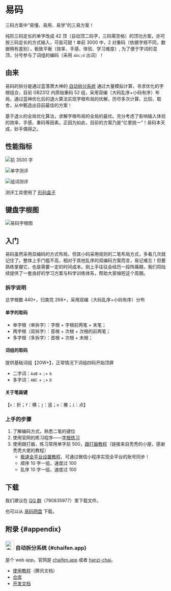 <script setup>

</script>
# 易码
三码方案中“易懂、易用、易学”的三易方案！

纯形三码定长的单字改成 42 顶〔自动顶二码字，三码需空格〕的顶功方案，亦可按三码定长的方式输入，可盐可甜！单前 3000 中，2 对重码〔依据字频不同，数据稍有差别〕，极致平衡〔效率、手感、体验、学习难度〕,
为了便于字词的混顶，分号参与了词组的编码〔采用 `abc;d` 出词〕！

## 由来
易码的拆分是通过蓝落萧大神的 [自动拆分系统](https://chaifen.app) 通过大量模拟计算，寻求优化的字根组合，目前 GB2312 内原始重码 52
组，采用双编〔大码乱序+小码有序〕布局，通过蓝神优化后的退火算法实现字根布局的优解，历尽多次计算、比较、取舍，从中甄选出目前最佳的方案！

基于退火的全局优化算法，求解字根布局的全局的最优。充分考虑了影响输入体验的效率、手感、重码等因素。正因为如此，目前的方案乃是“亿里挑一”！易码本天成，妙手偶得之。

## 性能指标

![前 3500 字](/easy-code/common_len.webp)

![单字测评](/easy-code/eval_zi.webp)

![组词测评](/easy-code/eval_ci.webp)

测评工具使用了 [形码盒子](//yb6b.github.io)

## 键盘字根图
![易码字根图](/easy-code/kbd.webp)

## 入门
易码虽然采用双编码的方式布局，但其小码采用规则的二笔布局方式，多看几次就记住了。整体上手门槛不高，相对于其他乱序的双编码方案而言，易记难忘！但要熟练掌握它，也是需要一定的时间成本。刚上手往往会经历一段阵痛期，我们将陆续提供了一套良好的学习方案与科学训练体系，帮助大家缩短这个周期。

### 拆字说明

总字根数 440+，归类完 268+，采用双编〔大码乱序+小码有序〕分布

#### 单字的取码
- 单字根（单拆字）：字根 + 字根前两笔 + 末笔；
- 两字根（双拆字）：首根 + 次根 + 次根的前两笔；
- 多字根（多拆字）：首根 + 次根 + 末根；

#### 词组的取码
提供基础词组【20W+】，正常情况下词组四码开始顶屏
- 二字词：`AaB` + `;`+ `b`
- 多字词：`ABC` + `;`+ `D`

#### 关于笔画键
【`v`：折；`f`：横；`j`：竖；`e`：撇；`i`：点】

### 上手的步骤
1. 了解编码方式，熟悉二笔的键位
2. 使用官网的练习程序——[字根练习](/easy-code/gen)
3. 使用跟打器，练习常用单字前 500，[跟打器教程](https://publish.obsidian.md/csj-obsidian/1+-+Archives/Input+Method/%E8%B7%9F%E6%89%93%E5%99%A8)〔链接来自秃秃的小屋，感谢秃秃大佬的教程〕
    - [极速全平台设置教程](https://www.remnote.com/a/65f00aab3e7a848770ea425e)，可通过微信小程序实现全平台的账号同步！
    - 顺序 10 字一组，速度过 100
    - 乱序 10 字一组，速度过 100

## 下载
我们建议在 [ QQ 群](https://jq.qq.com/?_wv=1027&k=5V71KdOJ)（790835977）里下载文件。

也可以从 [易码网盘](http://yima.ysepan.com/) 下载。

## 附录 {#appendix}

### <img src="https://chaifen.app/icon.webp" alt="自动拆分系统图标" width="28" style="display:inline" /> 自动拆分系统 {#chaifen.app}

是个 web app。官网是 [chaifen.app](https://chaifen.app) 或者 [hanzi-chai](hanzi-chai.github.io)。

- [使用教程](https://docs.qq.com/doc/DZXZ2bXhISmh3dk1E)（腾讯文档）
- [仓库](https://github.com/hanzi-chai/hanzi-chai.github.io)
- [开发文档](https://docs.chaifen.app/)
